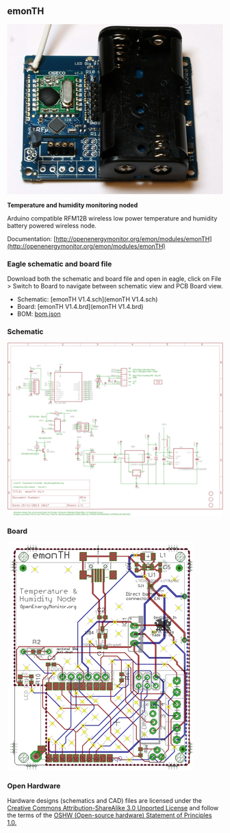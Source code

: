 ## emonTH

![photo.jpg](photo.jpg)

**Temperature and humidity monitoring noded**

Arduino compatible RFM12B wireless low power temperature and humidity battery powered wireless node.

Documentation: [http://openenergymonitor.org/emon/modules/emonTH](http://openenergymonitor.org/emon/modules/emonTH)

### Eagle schematic and board file

Download both the schematic and board file and open in eagle, click on File > Switch to Board to navigate between schematic view and PCB Board view.

- Schematic: [emonTH V1.4.sch](emonTH V1.4.sch)
- Board: [emonTH V1.4.brd](emonTH V1.4.brd)
- BOM: [bom.json](bom.json)

### Schematic

![schematic.png](schematic.png)

### Board

![board.png](board.png)

### Open Hardware

Hardware designs (schematics and CAD) files are licensed under the [Creative Commons Attribution-ShareAlike 3.0 Unported License](http://creativecommons.org/licenses/by-sa/3.0/) and follow the terms of the [OSHW (Open-source hardware) Statement of Principles 1.0.](http://freedomdefined.org/OSHW)

